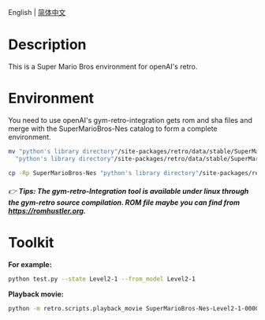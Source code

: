 English | [简体中文](./README.cn.md)

# Description

This is a Super Mario Bros environment for openAI's retro.

# Environment

You need to use openAI's gym-retro-integration gets rom and sha files and merge with the SuperMarioBros-Nes catalog to form a complete environment.
```bash
mv "python's library directory"/site-packages/retro/data/stable/SuperMarioBros-Nes \
  "python's library directory"/site-packages/retro/data/stable/SuperMarioBros-Nes.bak
```
```bash
cp -Rp SuperMarioBros-Nes "python's library directory"/site-packages/retro/data/stable/SuperMarioBros-Nes
```

###### :point_right: **Tips: The gym-retro-Integration tool is available under linux through the gym-retro source compilation. ROM file maybe you can find from https://romhustler.org.**

# Toolkit

**For example:**
```bash
python test.py --state Level2-1 --from_model Level2-1
```

**Playback movie:**
```bash
python -m retro.scripts.playback_movie SuperMarioBros-Nes-Level2-1-000000.bk2
```
